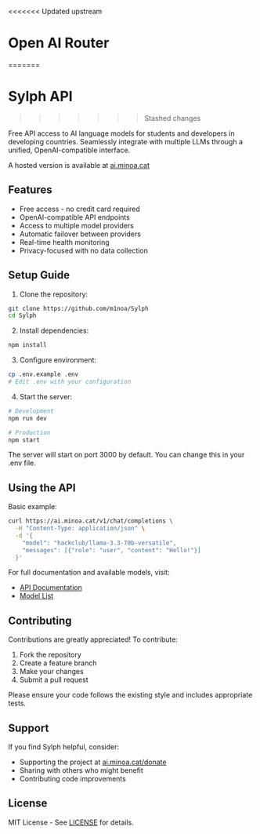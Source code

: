 <<<<<<< Updated upstream
# Open AI Router
=======
# Sylph API
>>>>>>> Stashed changes

Free API access to AI language models for students and developers in developing countries. Seamlessly integrate with multiple LLMs through a unified, OpenAI-compatible interface.

A hosted version is available at [ai.minoa.cat](https://ai.minoa.cat)

## Features

- Free access - no credit card required
- OpenAI-compatible API endpoints
- Access to multiple model providers
- Automatic failover between providers
- Real-time health monitoring
- Privacy-focused with no data collection

## Setup Guide

1. Clone the repository:
```bash
git clone https://github.com/m1noa/Sylph
cd Sylph
```

2. Install dependencies:
```bash
npm install
```

3. Configure environment:
```bash
cp .env.example .env
# Edit .env with your configuration
```

4. Start the server:
```bash
# Development
npm run dev

# Production
npm start
```

The server will start on port 3000 by default. You can change this in your .env file.

## Using the API

Basic example:

```bash
curl https://ai.minoa.cat/v1/chat/completions \
  -H "Content-Type: application/json" \
  -d '{
    "model": "hackclub/llama-3.3-70b-versatile",
    "messages": [{"role": "user", "content": "Hello!"}]
  }'
```

For full documentation and available models, visit:
- [API Documentation](https://ai.minoa.cat/docs)
- [Model List](https://ai.minoa.cat/models)

## Contributing

Contributions are greatly appreciated! To contribute:

1. Fork the repository
2. Create a feature branch
3. Make your changes
4. Submit a pull request

Please ensure your code follows the existing style and includes appropriate tests.

## Support

If you find Sylph helpful, consider:
- Supporting the project at [ai.minoa.cat/donate](https://ai.minoa.cat/donate)
- Sharing with others who might benefit
- Contributing code improvements

## License

MIT License - See [LICENSE](LICENSE) for details.
